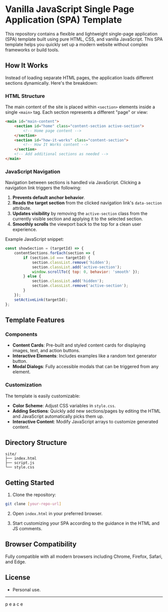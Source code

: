 # Vanilla JavaScript Single Page Application (SPA) Template

This repository contains a flexible and lightweight single-page application (SPA) template built using pure HTML, CSS, and vanilla JavaScript. This SPA template helps you quickly set up a modern website without complex frameworks or build tools.

## How It Works

Instead of loading separate HTML pages, the application loads different sections dynamically. Here's the breakdown:

### HTML Structure

The main content of the site is placed within `<section>` elements inside a single `<main>` tag. Each section represents a different "page" or view:

```html
<main id="main-content">
    <section id="home" class="content-section active-section">
        <!-- Home page content -->
    </section>
    <section id="how-it-works" class="content-section">
        <!-- How It Works content -->
    </section>
    <!-- Add additional sections as needed -->
</main>
```

### JavaScript Navigation

Navigation between sections is handled via JavaScript. Clicking a navigation link triggers the following:

1. **Prevents default anchor behavior**.
2. **Reads the target section** from the clicked navigation link's `data-section` attribute.
3. **Updates visibility** by removing the `active-section` class from the currently visible section and applying it to the selected section.
4. **Smoothly scrolls** the viewport back to the top for a clean user experience.

Example JavaScript snippet:

```javascript
const showSection = (targetId) => {
    contentSections.forEach(section => {
        if (section.id === targetId) {
            section.classList.remove('hidden');
            section.classList.add('active-section');
            window.scrollTo({ top: 0, behavior: 'smooth' });
        } else {
            section.classList.add('hidden');
            section.classList.remove('active-section');
        }
    });
    setActiveLink(targetId);
};
```

## Template Features

### Components

* **Content Cards**: Pre-built and styled content cards for displaying images, text, and action buttons.
* **Interactive Elements**: Includes examples like a random text generator button.
* **Modal Dialogs**: Fully accessible modals that can be triggered from any element.

### Customization

The template is easily customizable:

* **Color Scheme**: Adjust CSS variables in `style.css`.
* **Adding Sections**: Quickly add new sections/pages by editing the HTML and JavaScript automatically picks them up.
* **Interactive Content**: Modify JavaScript arrays to customize generated content.

## Directory Structure

```
site/
├── index.html
├── script.js
└── style.css
```

## Getting Started

1. Clone the repository:

```sh
git clone [your-repo-url]
```

2. Open `index.html` in your preferred browser.

3. Start customizing your SPA according to the guidance in the HTML and JS comments.

## Browser Compatibility

Fully compatible with all modern browsers including Chrome, Firefox, Safari, and Edge.

## License

- Personal use. 
---
p e a c e
